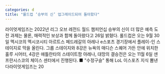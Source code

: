 ```yaml
---
categories: d
title: "롤드컵 ‘승부의 신’ 업그레이드되어 돌아왔다"
---
```

라이엇게임즈는 2022년 리그 오브 레전드 월드 챔피언십 승부의 신이 더 많은 예측 도전 과제는 물론, 매력적인 보상과 함께 돌아왔다고 26일 밝혔다. 롤드컵은 오는 9월 30일 멕시코의 멕시코시티 아르트스 페드레갈의 아레나 e스포츠 경기장에서 플레이-인 스테이지로 막을 올린다. 그룹 스테이지와 8강은 뉴욕의 매디슨 스퀘어 가든 안에 위치한 훌루 시어터, 4강은 애틀란타의 스테이트팜 아레나, 대망의 결승전은 오는 11월 6일 샌프란시스코의 체이스 센터에서 진행된다. ■ "수정구슬" 통해 LoL 이스포츠 지식 뽐낸다라이엇게임즈는 20